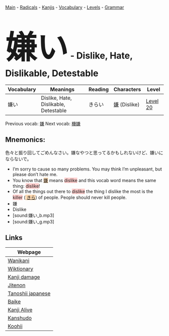 <style> bigfont {font-size: 100px}</style>
[Main](../README.md) -
[Radicals](../radicals.md) -
[Kanjis](../kanjis.md) -
[Vocabulary](../vocabulary.md) -
[Levels](../levels.md) -
[Grammar](../grammar.md)
# <bigfont> 嫌い</bigfont> - Dislike, Hate, Dislikable, Detestable 

| Vocabulary | Meanings | Reading | Characters | Level |
| --- | --- | --- | --- | --- |
| 嫌い | Dislike, Hate, Dislikable, Detestable | きらい |  [嫌](../kanjis/嫌.md) (Dislike) | [Level 20](../levels/wk_level20.md) |

Previous vocab: [嫌](嫌.md) Next vocab: [機嫌](機嫌.md) 

## Mnemonics:
色々と振り回してごめんなさい。嫌なやつと思ってるかもしれないけど、嫌いにならないで。
* I’m sorry to cause so many problems. You may think I’m unpleasant, but please don’t hate me.
* You know that <span style="background-color:#fed8b1"> [嫌](https://jisho.org/search/嫌)</span> means <span style="background-color:#ffcccb"> dislike</span> and this vocab word means the same thing: <span style="background-color:#ffcccb"> dislike</span>!
* Of all the things out there to <span style="background-color:#ffcccb"> dislike</span> the thing I dislike the most is the <span style="background-color:#ffcccb"> killer</span> (<span style="background-color:#fed8b1"> [きら](https://jisho.org/search/きら)</span>) of people. People should never kill people.
* 嫌
* Dislike
* [sound:嫌い_b.mp3]
* [sound:嫌い_g.mp3]


## Links 

| Webpage |
| --- |
| [Wanikani          ](https://www.wanikani.com/kanji/嫌い) |
| [Wiktionary        ](https://en.wiktionary.org/wiki/嫌い) |
| [Kanji damage      ](http://www.kanjidamage.com/kanji/search?utf8=✓&q=嫌い) |
| [Jitenon           ](https://jitenon.com/kanji/嫌い) |
| [Tanoshii japanese ](https://www.tanoshiijapanese.com/dictionary/kanji.cfm?k=嫌い) |
| [Baike             ](https://baike.baidu.com/item/嫌い) |
| [Kanji Alive       ](https://app.kanjialive.com/嫌い) |
| [Kanshudo          ](https://www.kanshudo.com/searchmn?q=嫌い) |
| [Koohii            ](https://kanji.koohii.com/study/kanji/嫌い) |
